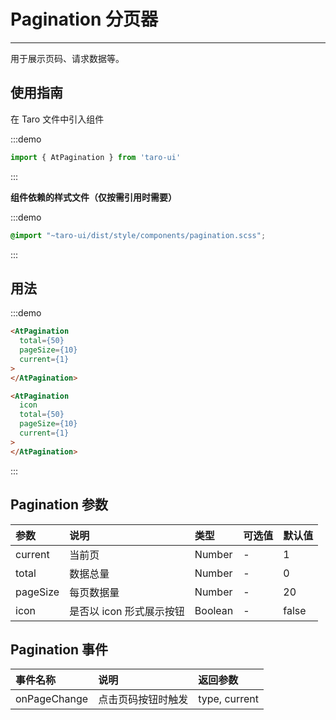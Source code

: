 # Pagination 分页器

---

用于展示页码、请求数据等。

## 使用指南

在 Taro 文件中引入组件

:::demo
```js
import { AtPagination } from 'taro-ui'
```
:::

**组件依赖的样式文件（仅按需引用时需要）**

:::demo
```scss
@import "~taro-ui/dist/style/components/pagination.scss";
```
:::

## 用法

:::demo
```html
<AtPagination 
  total={50} 
  pageSize={10}
  current={1}
>
</AtPagination>

<AtPagination 
  icon 
  total={50} 
  pageSize={10}
  current={1}
>
</AtPagination>
```
:::

## Pagination 参数

| 参数         | 说明                             | 类型    | 可选值 | 默认值 |
|:-------------|:---------------------------------|:--------|:-------|:-------|
| current      | 当前页                           | Number  | -      | 1      |
| total        | 数据总量                         | Number  | -      | 0      |
| pageSize     | 每页数据量                       | Number  | -      | 20     |
| icon         | 是否以 icon 形式展示按钮         | Boolean | -      | false  |

## Pagination 事件

| 事件名称     | 说明               | 返回参数      |
|:-------------|:-------------------|:--------------|
| onPageChange | 点击页码按钮时触发 | type, current |
